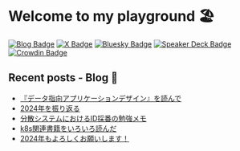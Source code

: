 # Welcome to my playground 🏖

[![Blog Badge](https://img.shields.io/badge/-Blog-blue?style=flat&logo=hugo&logoColor=white)](https://tech.yyh-gl.dev/)
[![X Badge](https://img.shields.io/badge/-@yyh__gl-black?logo=x)](https://twitter.com/yyh_gl)
[![Bluesky Badge](https://img.shields.io/badge/-Bluesky｜@yyh__gl-1e90ff?style=flat)](https://bsky.app/profile/yyh-gl.bsky.social)
[![Speaker Deck Badge](https://img.shields.io/badge/-Speaker_Deck-009287?style=flat&logo=speaker-deck&logoColor=white)](https://speakerdeck.com/yyh_gl)
[![Crowdin Badge](https://img.shields.io/badge/-Crowdin-f2f2f2?style=flat&logo=crowdin&logoColor=black)](https://crowdin.com/profile/yyh-gl)

## Recent posts - Blog 📝

- [『データ指向アプリケーションデザイン』を読んで](https://tech.yyh-gl.dev/blog/designing-data-intensive-applications/)
- [2024年を振り返る](https://tech.yyh-gl.dev/blog/looking-back-on-2024/)
- [分散システムにおけるID採番の勉強メモ](https://tech.yyh-gl.dev/blog/unique-ids-in-distributed-systems/)
- [k8s関連書籍をいろいろ読んだ](https://tech.yyh-gl.dev/blog/k8s-books/)
- [2024年もよろしくお願いします！](https://tech.yyh-gl.dev/blog/new-year-2024/)
